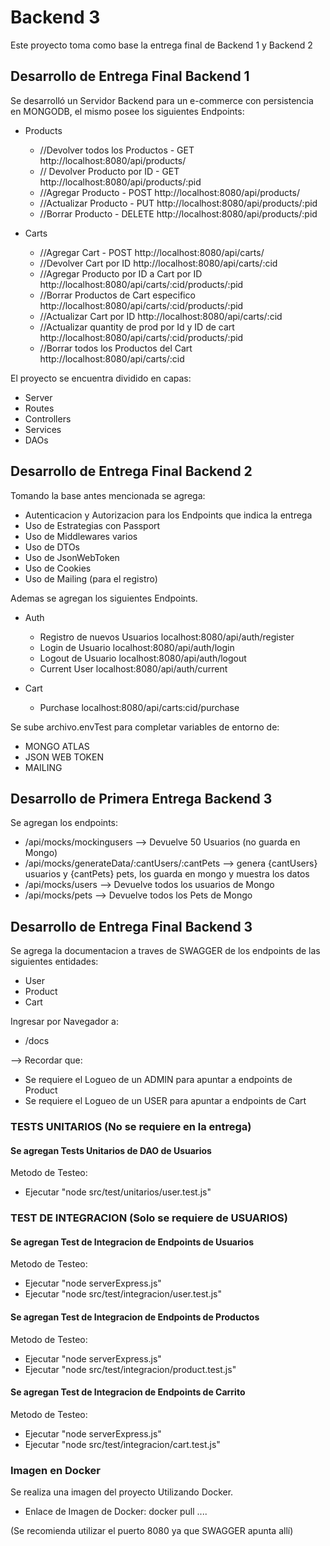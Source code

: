 # Backend 3

Este proyecto toma como base la entrega final de Backend 1 y Backend 2 

## Desarrollo de Entrega Final Backend 1
Se desarrolló un Servidor Backend para un e-commerce con persistencia en MONGODB, el mismo posee los siguientes Endpoints:


- Products
	- //Devolver todos los Productos - GET
		http://localhost:8080/api/products/
	- // Devolver Producto por ID - GET
		http://localhost:8080/api/products/:pid
	- //Agregar Producto - POST
		http://localhost:8080/api/products/
	- //Actualizar Producto - PUT
		http://localhost:8080/api/products/:pid
	- //Borrar Producto - DELETE
		http://localhost:8080/api/products/:pid

- Carts
	- //Agregar Cart - POST
		http://localhost:8080/api/carts/
	- //Devolver Cart por ID
		http://localhost:8080/api/carts/:cid
	- //Agregar Producto por ID a Cart por ID
		http://localhost:8080/api/carts/:cid/products/:pid
	- //Borrar Productos de Cart especifico
		http://localhost:8080/api/carts/:cid/products/:pid
	- //Actualizar Cart por ID
		http://localhost:8080/api/carts/:cid
	- //Actualizar quantity de prod por Id y ID de cart
		http://localhost:8080/api/carts/:cid/products/:pid
	- //Borrar todos los Productos del Cart
		http://localhost:8080/api/carts/:cid


El proyecto se encuentra dividido en capas: 
- Server
- Routes
- Controllers
- Services
- DAOs

## Desarrollo de Entrega Final Backend 2
Tomando la base antes mencionada se agrega:
- Autenticacion y Autorizacion para los Endpoints que indica la entrega
- Uso de Estrategias con Passport
- Uso de Middlewares varios
- Uso de DTOs
- Uso de JsonWebToken
- Uso de Cookies
- Uso de Mailing (para el registro)


Ademas se agregan los siguientes Endpoints.

- Auth
	-  Registro de nuevos Usuarios
		localhost:8080/api/auth/register
	-  Login de Usuario
		localhost:8080/api/auth/login
	-  Logout de Usuario
		localhost:8080/api/auth/logout
	-  Current User
		localhost:8080/api/auth/current

- Cart
	-  Purchase
		localhost:8080/api/carts:cid/purchase



Se sube archivo.envTest para completar variables de entorno de:
- MONGO ATLAS
- JSON WEB TOKEN
- MAILING


## Desarrollo de Primera Entrega Backend 3
Se agregan los endpoints:
- /api/mocks/mockingusers  --> Devuelve 50 Usuarios (no guarda en Mongo)
- /api/mocks/generateData/:cantUsers/:cantPets  --> genera {cantUsers} usuarios y {cantPets} pets, los guarda en mongo y muestra los datos
- /api/mocks/users --> Devuelve todos los usuarios de Mongo 
- /api/mocks/pets --> Devuelve todos los Pets de Mongo



## Desarrollo de Entrega Final Backend 3

Se agrega la documentacion a traves de  SWAGGER de los endpoints de las siguientes entidades:

- User
- Product
- Cart

Ingresar por Navegador a:
- /docs

--> Recordar que:
- Se requiere el Logueo de un ADMIN para apuntar a endpoints de Product
- Se requiere el Logueo de un USER para apuntar a endpoints de Cart


### TESTS UNITARIOS (No se requiere en la entrega)
#### Se agregan Tests Unitarios de DAO de Usuarios

Metodo de Testeo: 
- Ejecutar "node src/test/unitarios/user.test.js" 


### TEST DE INTEGRACION (Solo se requiere de USUARIOS)

#### Se agregan Test de Integracion de Endpoints de Usuarios

Metodo de Testeo: 
- Ejecutar "node serverExpress.js" 
- Ejecutar "node src/test/integracion/user.test.js" 

#### Se agregan Test de Integracion de Endpoints de Productos

Metodo de Testeo: 
- Ejecutar "node serverExpress.js" 
- Ejecutar "node src/test/integracion/product.test.js" 

#### Se agregan Test de Integracion de Endpoints de Carrito

Metodo de Testeo: 
- Ejecutar "node serverExpress.js" 
- Ejecutar "node src/test/integracion/cart.test.js" 


### Imagen en Docker 

Se realiza una imagen del proyecto Utilizando Docker.

- Enlace de Imagen de Docker: docker pull ....

(Se recomienda utilizar el puerto 8080 ya que SWAGGER apunta allí)